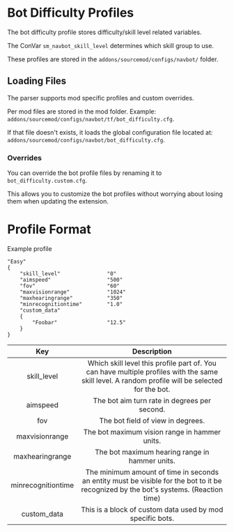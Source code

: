 # Bot Difficulty Profiles

The bot difficulty profile stores difficulty/skill level related variables.

The ConVar `sm_navbot_skill_level` determines which skill group to use.

These profiles are stored in the `addons/sourcemod/configs/navbot/` folder.

## Loading Files

The parser supports mod specific profiles and custom overrides.

Per mod files are stored in the mod folder. Example: `addons/sourcemod/configs/navbot/tf/bot_difficulty.cfg`.

If that file doesn't exists, it loads the global configuration file located at: `addons/sourcemod/configs/navbot/bot_difficulty.cfg`.

### Overrides

You can override the bot profile files by renaming it to `bot_difficulty.custom.cfg`.

This allows you to customize the bot profiles without worrying about losing them when updating the extension.

# Profile Format

Example profile

```
"Easy"
{
    "skill_level"				"0"
    "aimspeed"					"500"
    "fov"						"60"
    "maxvisionrange"			"1024"
    "maxhearingrange"			"350"
    "minrecognitiontime"		"1.0"
    "custom_data"
    {
        "Foobar"                "12.5"
    }
}
```

| Key | Description |
|:---:|:---:|
| skill_level | Which skill level this profile part of. You can have multiple profiles with the same skill level. A random profile will be selected for the bot. |
| aimspeed | The bot aim turn rate in degrees per second. |
| fov | The bot field of view in degrees. |
| maxvisionrange | The bot maximum vision range in hammer units. |
| maxhearingrange | The bot maximum hearing range in hammer units. |
| minrecognitiontime | The minimum amount of time in seconds an entity must be visible for the bot to it be recognized by the bot's systems. (Reaction time) |
| custom_data | This is a block of custom data used by mod specific bots. |

